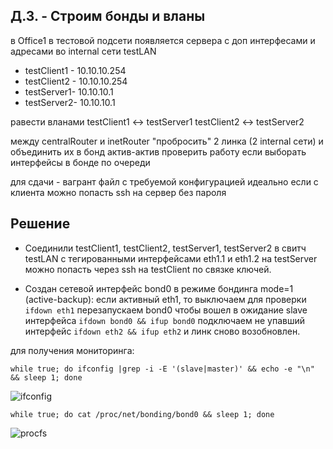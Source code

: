 Д.З. - Строим бонды и вланы
----------------------
в Office1 в тестовой подсети появляется сервера с доп интерфесами и адресами
во internal сети testLAN
- testClient1 - 10.10.10.254
- testClient2 - 10.10.10.254
- testServer1- 10.10.10.1 
- testServer2- 10.10.10.1

равести вланами
testClient1 <-> testServer1
testClient2 <-> testServer2

между centralRouter и inetRouter
"пробросить" 2 линка (2 internal сети) и объединить их в бонд актив-актив
проверить работу если выборать интерфейсы в бонде по очереди

для сдачи - вагрант файл с требуемой конфигурацией
идеально если с клиента можно попасть ssh на сервер без пароля

Решение
------------------------
* Соединили testClient1, testClient2, testServer1, testServer2 в свитч testLAN с тегированными интерфейсами eth1.1 и eth1.2
на testServer можно попасть через ssh на testClient по связке ключей.

* Создан сетевой интерфейс bond0 в режиме бондинга mode=1 (active-backup):
если активный  eth1, то выключаем для проверки
`ifdown eth1`
перезапускаем bond0 чтобы вошел в ожидание slave интерфейса
`ifdown bond0 && ifup bond0`
подключаем не упавший интерфейс
`ifdown eth2 && ifup eth2`
и линк сново возобновлен.

для получения мониторинга:

`while true; do ifconfig |grep -i -E '(slave|master)' && echo -e "\n" && sleep 1; done`

![ifconfig](https://github.com/kyourselfer/OTUS_LinuxAdmin201804/blob/master/lesson10_vlanANDbonding/ifconfig.gif)

`while true; do cat /proc/net/bonding/bond0 && sleep 1; done`

![procfs](https://github.com/kyourselfer/OTUS_LinuxAdmin201804/blob/master/lesson10_vlanANDbonding/procfs.gif)
